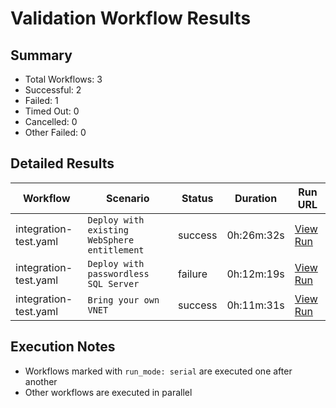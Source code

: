 # Validation Workflow Results

## Summary
- Total Workflows: 3
- Successful: 2
- Failed: 1
- Timed Out: 0
- Cancelled: 0
- Other Failed: 0

## Detailed Results

| Workflow | Scenario | Status | Duration | Run URL |
|----------|----------|---------|-----------|----------|
| integration-test.yaml | `Deploy with existing WebSphere entitlement` | success | 0h:26m:32s | [View Run](https://github.com/azure-javaee/azure.websphere-traditional.singleserver/actions/runs/17494898892) |
| integration-test.yaml | `Deploy with passwordless SQL Server` | failure | 0h:12m:19s | [View Run](https://github.com/azure-javaee/azure.websphere-traditional.singleserver/actions/runs/17494901510) |
| integration-test.yaml | `Bring your own VNET` | success | 0h:11m:31s | [View Run](https://github.com/azure-javaee/azure.websphere-traditional.singleserver/actions/runs/17494904181) |


## Execution Notes
- Workflows marked with `run_mode: serial` are executed one after another
- Other workflows are executed in parallel
